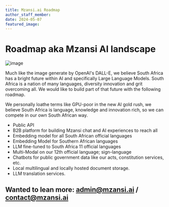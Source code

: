 ```yaml
---
title: Mzansi.ai Roadmap
author_staff_member:
date: 2024-05-07
featured_image: 
---
```

# Roadmap aka Mzansi AI landscape

![image]([files://C:/Users/jzhang/Desktop/Isolated.png](https://www.mzansi.ai/images/uture_south_africa.webp))

Much like the image generate by OpenAI's DALL-E, we believe South Africa has a bright future within AI and specifically Large Language Models.
South Africa  is a nation of many languages, diversity innovation and grit overcoming all. We would like to build part of that future with the following roadmap.

We personally loathe terms like GPU-poor in the new AI gold rush, we believe South Africa is language, knowledge and innovation rich, so we can compete in our own South African way.

* Public API
* B2B platform for building Mzansi chat and AI experiences to reach all
* Embedding model for all South African official languages
* Embedding Model for Southern African languages
* LLM fine-tuned to South Africa 11 official languages
* Multi-Modal on our 12th official language; sign-language
* Chatbots for public government data like our acts, constitution services, etc.
* Local multilingual and locally hosted document storage.
* LLM translation services.

Wanted to lean more: admin@mzansi.ai / contact@mzansi.ai
---
